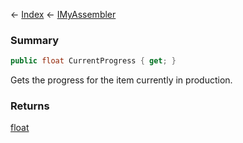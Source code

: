 ← [Index](Api-Index) ← [IMyAssembler](Sandbox.ModAPI.Ingame.IMyAssembler)

### Summary

```csharp
public float CurrentProgress { get; }
```

Gets the progress for the item currently in production.

### Returns

[float](https://docs.microsoft.com/en-us/dotnet/api/system.single?view=netframework-4.6)

